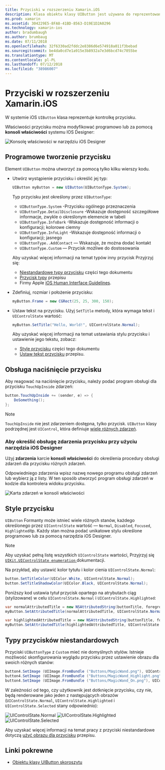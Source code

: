 ```yaml
---
title: Przyciski w rozszerzeniu Xamarin.iOS
description: Klasa obiektu klasy UIButton jest używana do reprezentowania różnych różne style przycisku na ekranach z systemem iOS. Ten przewodnik przedstawia różne opcje dotyczące pracy z przycisków w systemie iOS.
ms.prod: xamarin
ms.assetid: 304229E5-8FA8-41BD-8563-D19E1D2A0296
ms.technology: xamarin-ios
author: bradumbaugh
ms.author: brumbaug
ms.date: 07/11/2018
ms.openlocfilehash: 32f6330ad2fddc2e8386d6e574918a011f3bebad
ms.sourcegitcommit: be4da0cd7e1a915e3b8932a7e3d6bcd74c7055be
ms.translationtype: MT
ms.contentlocale: pl-PL
ms.lasthandoff: 07/12/2018
ms.locfileid: "38986007"
---
```

# <a name="buttons-in-xamarinios"></a>Przyciski w rozszerzeniu Xamarin.iOS

W systemie iOS `UIButton` klasa reprezentuje kontrolkę przycisku.

Właściwości przycisku można modyfikować programowo lub za pomocą **konsoli właściwości** systemu IOS Designer:

![Konsolę właściwości w narzędziu iOS Designer](buttons-images/properties.png "konsoli właściwości z narzędzia iOS Designer")

## <a name="creating-a-button-programmatically"></a>Programowe tworzenie przycisku

Element `UIButton` można utworzyć za pomocą tylko kilku wierszy kodu.

- Utwórz wystąpienie przycisku i określić jej typ:

  ```csharp
  UIButton myButton = new UIButton(UIButtonType.System);
  ```

  Typ przycisku jest określony przez `UIButtonType`:

  - `UIButtonType.System` -Przycisku ogólnego przeznaczenia
  - `UIButtonType.DetailDisclosure` -Wskazuje dostępność szczegółowe informacje, zwykle o określonym elemencie w tabeli
  - `UIButtonType.InfoDark` -Wskazuje dostępność informacji o konfiguracji; kolorowe ciemny
  - `UIButtonType.InfoLight` -Wskazuje dostępność informacji o konfiguracji; jasnego
  - `UIButtonType..AddContact` — Wskazuje, że można dodać kontakt
  - `UIButtonType.Custom` — Przycisk możliwe do dostosowania

  Aby uzyskać więcej informacji na temat typów inny przycisk Przyjrzyj się:
  
  - [Niestandardowe typy przycisku](#custom-button-types) części tego dokumentu
  - [Przycisk typy](https://github.com/xamarin/recipes/tree/master/Recipes/ios/standard_controls/buttons/create_different_types_of_buttons) przepisu
  - Firmy Apple [iOS Human Interface Guidelines](https://developer.apple.com/design/human-interface-guidelines/ios/controls/buttons/).

- Zdefiniuj, rozmiar i położenie przycisku:

  ```csharp
  myButton.Frame = new CGRect(25, 25, 300, 150);
  ```

- Ustaw tekst na przycisku. Użyj `SetTitle` metody, która wymaga tekst i `UIControlState` wartość:

  ```csharp
  myButton.SetTitle("Hello, World!", UIControlState.Normal);
  ```

  Aby uzyskać więcej informacji na temat ustawiania stylu przycisku i ustawienie jego tekstu, zobacz:

  - [Style przycisku](#styling-a-button) części tego dokumentu
  - [Ustaw tekst przycisku](https://github.com/xamarin/recipes/tree/master/Recipes/ios/standard_controls/buttons/set_button_text) przepisu.

## <a name="handling-a-button-tap"></a>Obsługa naciśnięcie przycisku

Aby reagować na naciśnięcie przycisku, należy podać program obsługi dla przycisku `TouchUpInside` zdarzeń:

```csharp
button.TouchUpInside += (sender, e) => {
    DoSomething();
};
```

> [!NOTE]
> `TouchUpInside` nie jest zdarzeniem dostępna, tylko przycisk. `UIButton` klasy podrzędnej jest `UIControl`, która definiuje [wiele różnych zdarzeń](https://developer.xamarin.com/api/type/UIKit.UIControlEvent/).

### <a name="using-the-ios-designer-to-specify-button-event-handlers"></a>Aby określić obsługę zdarzenia przycisku przy użyciu narzędzia iOS Designer

Użyj **zdarzenia** karcie **konsoli właściwości** do określenia procedury obsługi zdarzeń dla przycisku różnych zdarzeń.

Odpowiedniego zdarzenia wpisz nazwę nowego programu obsługi zdarzeń lub wybierz ją z listy. W ten sposób utworzyć program obsługi zdarzeń w kodzie dla kontrolera widoku przycisku.

![Karta zdarzeń w konsoli właściwości](buttons-images/image1.png "karty zdarzenia w konsoli właściwości")

## <a name="styling-a-button"></a>Style przycisku

`UIButton` Formanty może istnieć wiele różnych stanów, każdego określonego przez `UIControlState` wartość — `Normal`, `Disabled`, `Focused`, `Highlighted`itp. Każdy stan można podać unikatowe stylu określone programowo lub za pomocą narzędzia iOS Designer.

> [!NOTE]
> Aby uzyskać pełną listę wszystkich `UIControlState` wartości, Przyjrzyj się [ `UIKit.UIControlState enumeration` ](https://developer.xamarin.com/api/type/UIKit.UIControlState/) dokumentacji.

Na przykład, aby ustawić kolor tytułu i kolor cienia `UIControlState.Normal`:

```csharp
button.SetTitleColor(UIColor.White, UIControlState.Normal);
button.SetTitleShadowColor(UIColor.Black, UIControlState.Normal);
```

Poniższy kod ustawia tytuł przycisk opartego na atrybutach ciąg (stylizowane) w celu `UIControlState.Normal` i `UIControlState.Highlighted`:

```csharp
var normalAttributedTitle = new NSAttributedString(buttonTitle, foregroundColor: UIColor.Blue, strikethroughStyle: NSUnderlineStyle.Single);
myButton.SetAttributedTitle(normalAttributedTitle, UIControlState.Normal);

var highlightedAttributedTitle = new NSAttributedString(buttonTitle, foregroundColor: UIColor.Green, strikethroughStyle: NSUnderlineStyle.Thick);
myButton.SetAttributedTitle(highlightedAttributedTitle, UIControlState.Highlighted);
```

## <a name="custom-button-types"></a>Typy przycisków niestandardowych

Przyciski `UIButtonType` z `Custom` mieć nie domyślnych stylów. Istnieje możliwość skonfigurowania wyglądu przycisku przez ustawienie obrazu dla swoich różnych stanów:

```csharp
button4.SetImage (UIImage.FromBundle ("Buttons/MagicWand.png"), UIControlState.Normal);
button4.SetImage (UIImage.FromBundle ("Buttons/MagicWand_Highlight.png"), UIControlState.Highlighted);
button4.SetImage (UIImage.FromBundle ("Buttons/MagicWand_On.png"), UIControlState.Selected);
```

W zależności od tego, czy użytkownik jest dotknięcie przycisku, czy nie, będą renderowane jako jeden z następujących obrazów (`UIControlState.Normal`, `UIControlState.Highlighted` i `UIControlState.Selected` stany odpowiednio):

![UIControlState.Normal](buttons-images/image22.png "UIControlState.Normal")
![UIControlState.Highlighted](buttons-images/image23.png "UIControlState.Highlighted") 
 ![UIControlState.Selected](buttons-images/image24.png "UIControlState.Selected")

Aby uzyskać więcej informacji na temat pracy z przyciski niestandardowe dotyczą [użyć obrazu dla przycisku](https://github.com/xamarin/recipes/tree/master/Recipes/ios/standard_controls/buttons/use_an_image_for_a_button) przepisu.

## <a name="related-links"></a>Linki pokrewne

- [Obiektu klasy UIButton skoroszytu](https://developer.xamarin.com/workbooks/ios/user-interface/UIbutton/uibutton.workbook)
